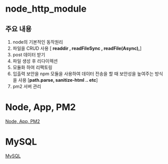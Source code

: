 # node_http_module
## 주요 내용
1. node의 기본적인 동작원리 
2. 파일을 CRUD 사용 
 [ __readdir , readFileSync , readFile(Async),__]
3. post 데이터 받기 
4. 파일 생성 후 리다이렉션
5. 모듈화 하여 리팩토링
6. 입출력 보안을 npm 모듈을 사용하여 데이터 전송을 할 때 보안성을 높여주는 방식을 사용 [__path.parse, sanitize-html .. etc__]
7. pm2 서버 관리 

# Node, App, PM2 
[Node, App, PM2](https://github.com/yjkwon07/node_http_module/blob/master/doc.md)

# MySQL
[MySQL](https://github.com/yjkwon07/node_http_module/blob/master/mysqlDoc.md)
